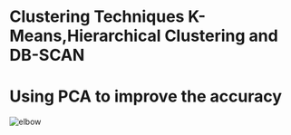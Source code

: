 # Clustering Techniques K-Means,Hierarchical Clustering and DB-SCAN
# Using PCA to improve the accuracy

![elbow](https://user-images.githubusercontent.com/28704563/141510729-d6a4d4f1-6ab6-4407-a651-130842ecb1fa.PNG)
